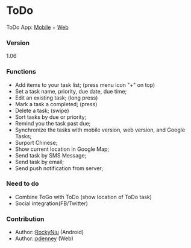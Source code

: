 ToDo
========

ToDo App: [Mobile](/MTM/README.md) + [Web](/WTM/README.md)

### Version
1.06

### Functions
- Add items to your task list; (press menu icon "+" on top)
- Set a task name, priority, due date, due time;
- Edit an existing task; (long press)
- Mark a task a completed; (press)
- Delete a task; (swipe)
- Sort tasks by due or priority;
- Remind you the task past due;
- Synchronize the tasks with mobile version, web version, and Google Tasks;
- Surport Chinese;
- Show current location in Google Map;
- Send task by SMS Message;
- Send task by email;
- Send push notification from server;

### Need to do
* Combine ToGo with ToDo (show location of ToDo task)
* Social integration(FB/Twitter)

### Contribution
* Author::[RockyNiu](https://github.com/RockyNiu) (Android)
* Author::[pdenney](https://github.com/pdenney) (Web)
